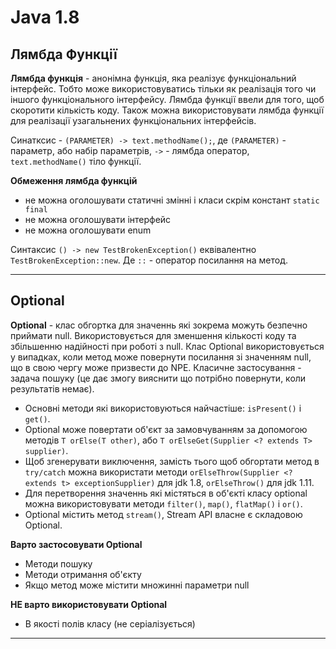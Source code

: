 # Java 1.8

## Лямбда Функції
**Лямбда функція** - анонімна функція, яка реалізує функціональний інтерфейс. Тобто може використовуватись тільки як реалізація того чи іншого функціонального інтерфейсу. Лямбда функції ввели для того, щоб скоротити кількість коду. Також можна використовувати лямбда функції для реалізації узагальнених функціональних інтерфейсів.

Синатксис - `(PARAMETER) -> text.methodName();`, де `(PARAMETER)` - параметр, або набір параметрів,  `->` - лямбда оператор, `text.methodName()` тіло функції.

**Обмеження лямбда функцій**
* не можна оголошувати статичні змінні і класи скрім констант `static final`
* не можна оголошувати інтерфейс
* не можна оголошувати enum

Синтаксис `() -> new TestBrokenException()` еквівалентно `TestBrokenException::new`. Де `::` - оператор посилання на метод.

---

## Optional

**Optional** - клас обгортка для значеннь які зокрема можуть безпечно приймати null. Використовується для зменшення кількості коду та збільшенню надійності при роботі з null. Клас Optional використовується у випадках, коли метод може повернути посилання зі значенням null, що в свою чергу може призвести до NPE. Класичне застосування - задача пошуку (це дає змогу вияснити що потрібно повернути, коли результатів немає). 

* Основні методи які використовуються найчастіше: `isPresent()` і `get()`. 
* Optional може повертати об'єкт за замовчуванням за допомогою методів `T orElse(T other)`, або `T orElseGet(Supplier <? extends T> supplier)`. 
* Щоб згенерувати виключення, замість тього щоб обгортати метод в `try/catch` можна використати методи `orElseThrow(Supplier <? extends t> exceptionSupplier)` для jdk 1.8, `orElseThrow()` для jdk 1.11.
* Для перетворення значеннь які містяться в об'єкті класу optional можна використовувати методи `filter()`, `map()`, `flatMap()` і `or()`.
* Optional містить метод `stream()`, Stream API власне є складовою Optional.

**Варто застосовувати Optional**
* Методи пошуку
* Методи отримання об'єкту
* Якщо метод може містити множинні параметри null

**НЕ варто використовувати Optional**
* В якості полів класу (не серіалізується)
---
